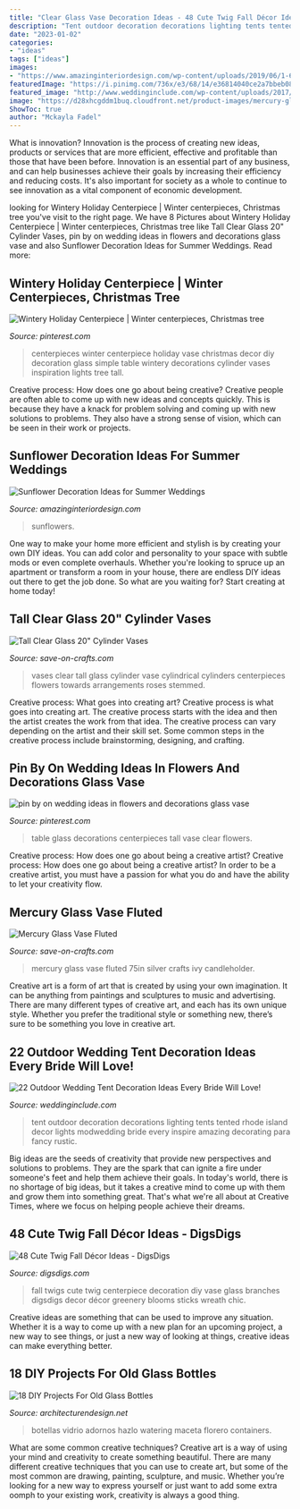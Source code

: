 ```yaml
---
title: "Clear Glass Vase Decoration Ideas - 48 Cute Twig Fall Décor Ideas"
description: "Tent outdoor decoration decorations lighting tents tented rhode island decor lights modwedding bride every inspire amazing decorating para fancy rustic"
date: "2023-01-02"
categories:
- "ideas"
tags: ["ideas"]
images:
- "https://www.amazinginteriordesign.com/wp-content/uploads/2019/06/1-6-769x1024.jpg"
featuredImage: "https://i.pinimg.com/736x/e3/68/14/e36814040ce2a7bbeb0871ae81ac7dd8.jpg"
featured_image: "http://www.weddinginclude.com/wp-content/uploads/2017/07/Tented-Wedding-with-al-fresco-lighting-and-candles.jpg"
image: "https://d28xhcgddm1buq.cloudfront.net/product-images/mercury-glass-vase-fluted-6-1.jpg"
ShowToc: true
author: "Mckayla Fadel"
---
```



What is innovation?
Innovation is the process of creating new ideas, products or services that are more efficient, effective and profitable than those that have been before. Innovation is an essential part of any business, and can help businesses achieve their goals by increasing their efficiency and reducing costs. It's also important for society as a whole to continue to see innovation as a vital component of economic development.

	

		
looking for Wintery Holiday Centerpiece | Winter centerpieces, Christmas tree you've visit to the right page. We have 8 Pictures about Wintery Holiday Centerpiece | Winter centerpieces, Christmas tree like Tall Clear Glass 20&quot; Cylinder Vases, pin by on wedding ideas in flowers and decorations glass vase and also Sunflower Decoration Ideas for Summer Weddings. Read more:
		
    
## Wintery Holiday Centerpiece | Winter Centerpieces, Christmas Tree

<img loading=lazy src="https://i.pinimg.com/736x/c7/cd/5e/c7cd5ef7d367051f699389732bcd1137--winter-centerpieces-vase-centerpieces.jpg" onerror="this.onerror=null;this.src='https://tse2.mm.bing.net/th?id=OIP.u0o-VnRpYjBb-6sSN6mO_AHaLH&amp;pid=15.1';" alt="Wintery Holiday Centerpiece | Winter centerpieces, Christmas tree">

_Source: pinterest.com_

>centerpieces winter centerpiece holiday vase christmas decor diy decoration glass simple table wintery decorations cylinder vases inspiration lights tree tall. 

	

Creative process: How does one go about being creative?
Creative people are often able to come up with new ideas and concepts quickly. This is because they have a knack for problem solving and coming up with new solutions to problems. They also have a strong sense of vision, which can be seen in their work or projects.

    
## Sunflower Decoration Ideas For Summer Weddings

<img loading=lazy src="https://www.amazinginteriordesign.com/wp-content/uploads/2019/06/1-6-769x1024.jpg" onerror="this.onerror=null;this.src='https://tse3.mm.bing.net/th?id=OIP.g32xfFaseeEuNeR1Z7L5nQHaJ3&amp;pid=15.1';" alt="Sunflower Decoration Ideas for Summer Weddings">

_Source: amazinginteriordesign.com_

>sunflowers. 

	

One way to make your home more efficient and stylish is by creating your own DIY ideas. You can add color and personality to your space with subtle mods or even complete overhauls. Whether you're looking to spruce up an apartment or transform a room in your house, there are endless DIY ideas out there to get the job done. So what are you waiting for? Start creating at home today!

    
## Tall Clear Glass 20&quot; Cylinder Vases

<img loading=lazy src="https://d28xhcgddm1buq.cloudfront.net/product-images/tall-vases-clear-glass-cylinder-6x20-vases-4.jpg" onerror="this.onerror=null;this.src='https://tse3.mm.bing.net/th?id=OIP._LoFmbwXemIKLSm4CtnwOQHaNl&amp;pid=15.1';" alt="Tall Clear Glass 20&quot; Cylinder Vases">

_Source: save-on-crafts.com_

>vases clear tall glass cylinder vase cylindrical cylinders centerpieces flowers towards arrangements roses stemmed. 

	

Creative process: What goes into creating art?
Creative process is what goes into creating art. The creative process starts with the idea and then the artist creates the work from that idea. The creative process can vary depending on the artist and their skill set. Some common steps in the creative process include brainstorming, designing, and crafting.

    
## Pin By On Wedding Ideas In Flowers And Decorations Glass Vase

<img loading=lazy src="https://i.pinimg.com/736x/e3/68/14/e36814040ce2a7bbeb0871ae81ac7dd8.jpg" onerror="this.onerror=null;this.src='https://tse1.mm.bing.net/th?id=OIP.e2XQbcBCbgIV5_I3LSs3MQHaLI&amp;pid=15.1';" alt="pin by on wedding ideas in flowers and decorations glass vase">

_Source: pinterest.com_

>table glass decorations centerpieces tall vase clear flowers. 

	

Creative process: How does one go about being a creative artist?
Creative process: How does one go about being a creative artist?
In order to be a creative artist, you must have a passion for what you do and have the ability to let your creativity flow.

    
## Mercury Glass Vase Fluted

<img loading=lazy src="https://d28xhcgddm1buq.cloudfront.net/product-images/mercury-glass-vase-fluted-6-1.jpg" onerror="this.onerror=null;this.src='https://tse3.mm.bing.net/th?id=OIP.WP3dg-pzyG35VfISe-kHhwHaKD&amp;pid=15.1';" alt="Mercury Glass Vase Fluted">

_Source: save-on-crafts.com_

>mercury glass vase fluted 75in silver crafts ivy candleholder. 

	

Creative art is a form of art that is created by using your own imagination. It can be anything from paintings and sculptures to music and advertising. There are many different types of creative art, and each has its own unique style. Whether you prefer the traditional style or something new, there’s sure to be something you love in creative art.

    
## 22 Outdoor Wedding Tent Decoration Ideas Every Bride Will Love!

<img loading=lazy src="http://www.weddinginclude.com/wp-content/uploads/2017/07/Tented-Wedding-with-al-fresco-lighting-and-candles.jpg" onerror="this.onerror=null;this.src='https://tse1.mm.bing.net/th?id=OIP.du0hJo4S-nWD9qyn5KrMWwHaLH&amp;pid=15.1';" alt="22 Outdoor Wedding Tent Decoration Ideas Every Bride Will Love!">

_Source: weddinginclude.com_

>tent outdoor decoration decorations lighting tents tented rhode island decor lights modwedding bride every inspire amazing decorating para fancy rustic. 

	

Big ideas are the seeds of creativity that provide new perspectives and solutions to problems. They are the spark that can ignite a fire under someone's feet and help them achieve their goals. In today's world, there is no shortage of big ideas, but it takes a creative mind to come up with them and grow them into something great. That's what we're all about at Creative Times, where we focus on helping people achieve their dreams.

    
## 48 Cute Twig Fall Décor Ideas - DigsDigs

<img loading=lazy src="https://www.digsdigs.com/photos/2015/09/a-fall-centerpiece-of-a-glass-vase-filled-with-nuts-and-acorns-with-berry-twigs-and-branches-and-fall-leaves-is-very-bright.jpg" onerror="this.onerror=null;this.src='https://tse2.mm.bing.net/th?id=OIP.qxtSoZ7PR6_5h8CjtQXPLgHaKr&amp;pid=15.1';" alt="48 Cute Twig Fall Décor Ideas - DigsDigs">

_Source: digsdigs.com_

>fall twigs cute twig centerpiece decoration diy vase glass branches digsdigs decor décor greenery blooms sticks wreath chic. 

	

Creative ideas are something that can be used to improve any situation. Whether it is a way to come up with a new plan for an upcoming project, a new way to see things, or just a new way of looking at things, creative ideas can make everything better.

    
## 18 DIY Projects For Old Glass Bottles

<img loading=lazy src="https://cdn.architecturendesign.net/wp-content/uploads/2015/09/AD-DIY-Projects-For-Old-Glass-Bottles-16.jpg" onerror="this.onerror=null;this.src='https://tse1.mm.bing.net/th?id=OIP.PxeHN-CTz1kaOG121OM3-QHaJY&amp;pid=15.1';" alt="18 DIY Projects For Old Glass Bottles">

_Source: architecturendesign.net_

>botellas vidrio adornos hazlo watering maceta florero containers. 

	

What are some common creative techniques?
Creative art is a way of using your mind and creativity to create something beautiful. There are many different creative techniques that you can use to create art, but some of the most common are drawing, painting, sculpture, and music. Whether you’re looking for a new way to express yourself or just want to add some extra oomph to your existing work, creativity is always a good thing.

